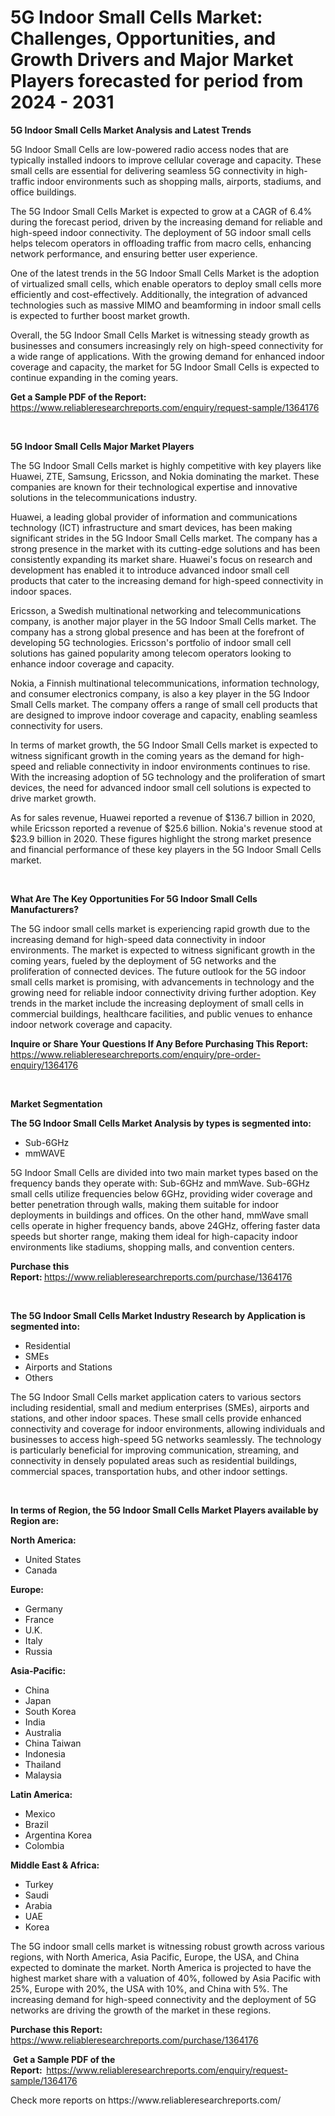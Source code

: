<p><h1>5G Indoor Small Cells Market: Challenges, Opportunities, and Growth Drivers and Major Market Players forecasted for period from 2024 - 2031</h1></p><p><strong>5G Indoor Small Cells Market Analysis and Latest Trends</strong></p>
<p><p>5G Indoor Small Cells are low-powered radio access nodes that are typically installed indoors to improve cellular coverage and capacity. These small cells are essential for delivering seamless 5G connectivity in high-traffic indoor environments such as shopping malls, airports, stadiums, and office buildings.</p><p>The 5G Indoor Small Cells Market is expected to grow at a CAGR of 6.4% during the forecast period, driven by the increasing demand for reliable and high-speed indoor connectivity. The deployment of 5G indoor small cells helps telecom operators in offloading traffic from macro cells, enhancing network performance, and ensuring better user experience.</p><p>One of the latest trends in the 5G Indoor Small Cells Market is the adoption of virtualized small cells, which enable operators to deploy small cells more efficiently and cost-effectively. Additionally, the integration of advanced technologies such as massive MIMO and beamforming in indoor small cells is expected to further boost market growth.</p><p>Overall, the 5G Indoor Small Cells Market is witnessing steady growth as businesses and consumers increasingly rely on high-speed connectivity for a wide range of applications. With the growing demand for enhanced indoor coverage and capacity, the market for 5G Indoor Small Cells is expected to continue expanding in the coming years.</p></p>
<p><strong>Get a Sample PDF of the Report:&nbsp;</strong> <a href="https://www.reliableresearchreports.com/enquiry/request-sample/1364176">https://www.reliableresearchreports.com/enquiry/request-sample/1364176</a></p>
<p>&nbsp;</p>
<p><strong>5G Indoor Small Cells Major Market Players</strong></p>
<p><p>The 5G Indoor Small Cells market is highly competitive with key players like Huawei, ZTE, Samsung, Ericsson, and Nokia dominating the market. These companies are known for their technological expertise and innovative solutions in the telecommunications industry.</p><p>Huawei, a leading global provider of information and communications technology (ICT) infrastructure and smart devices, has been making significant strides in the 5G Indoor Small Cells market. The company has a strong presence in the market with its cutting-edge solutions and has been consistently expanding its market share. Huawei's focus on research and development has enabled it to introduce advanced indoor small cell products that cater to the increasing demand for high-speed connectivity in indoor spaces.</p><p>Ericsson, a Swedish multinational networking and telecommunications company, is another major player in the 5G Indoor Small Cells market. The company has a strong global presence and has been at the forefront of developing 5G technologies. Ericsson's portfolio of indoor small cell solutions has gained popularity among telecom operators looking to enhance indoor coverage and capacity.</p><p>Nokia, a Finnish multinational telecommunications, information technology, and consumer electronics company, is also a key player in the 5G Indoor Small Cells market. The company offers a range of small cell products that are designed to improve indoor coverage and capacity, enabling seamless connectivity for users.</p><p>In terms of market growth, the 5G Indoor Small Cells market is expected to witness significant growth in the coming years as the demand for high-speed and reliable connectivity in indoor environments continues to rise. With the increasing adoption of 5G technology and the proliferation of smart devices, the need for advanced indoor small cell solutions is expected to drive market growth.</p><p>As for sales revenue, Huawei reported a revenue of $136.7 billion in 2020, while Ericsson reported a revenue of $25.6 billion. Nokia's revenue stood at $23.9 billion in 2020. These figures highlight the strong market presence and financial performance of these key players in the 5G Indoor Small Cells market.</p></p>
<p>&nbsp;</p>
<p><strong>What Are The Key Opportunities For 5G Indoor Small Cells Manufacturers?</strong></p>
<p><p>The 5G indoor small cells market is experiencing rapid growth due to the increasing demand for high-speed data connectivity in indoor environments. The market is expected to witness significant growth in the coming years, fueled by the deployment of 5G networks and the proliferation of connected devices. The future outlook for the 5G indoor small cells market is promising, with advancements in technology and the growing need for reliable indoor connectivity driving further adoption. Key trends in the market include the increasing deployment of small cells in commercial buildings, healthcare facilities, and public venues to enhance indoor network coverage and capacity.</p></p>
<p><strong>Inquire or Share Your Questions If Any Before Purchasing This Report:</strong> <a href="https://www.reliableresearchreports.com/enquiry/pre-order-enquiry/1364176">https://www.reliableresearchreports.com/enquiry/pre-order-enquiry/1364176</a></p>
<p>&nbsp;</p>
<p><strong>Market Segmentation</strong></p>
<p><strong>The 5G Indoor Small Cells Market Analysis by types is segmented into:</strong></p>
<p><ul><li>Sub-6GHz</li><li>mmWAVE</li></ul></p>
<p><p>5G Indoor Small Cells are divided into two main market types based on the frequency bands they operate with: Sub-6GHz and mmWave. Sub-6GHz small cells utilize frequencies below 6GHz, providing wider coverage and better penetration through walls, making them suitable for indoor deployments in buildings and offices. On the other hand, mmWave small cells operate in higher frequency bands, above 24GHz, offering faster data speeds but shorter range, making them ideal for high-capacity indoor environments like stadiums, shopping malls, and convention centers.</p></p>
<p><strong>Purchase this Report:&nbsp;</strong><a href="https://www.reliableresearchreports.com/purchase/1364176">https://www.reliableresearchreports.com/purchase/1364176</a></p>
<p>&nbsp;</p>
<p><strong>The 5G Indoor Small Cells Market Industry Research by Application is segmented into:</strong></p>
<p><ul><li>Residential</li><li>SMEs</li><li>Airports and Stations</li><li>Others</li></ul></p>
<p><p>The 5G Indoor Small Cells market application caters to various sectors including residential, small and medium enterprises (SMEs), airports and stations, and other indoor spaces. These small cells provide enhanced connectivity and coverage for indoor environments, allowing individuals and businesses to access high-speed 5G networks seamlessly. The technology is particularly beneficial for improving communication, streaming, and connectivity in densely populated areas such as residential buildings, commercial spaces, transportation hubs, and other indoor settings.</p></p>
<p>&nbsp;</p>
<p><strong>In terms of Region, the 5G Indoor Small Cells Market Players available by Region are:</strong></p>
<p>
    <p> <strong> North America: </strong>
        <ul>
            <li>United States</li>
            <li>Canada</li>
        </ul>
        </p> 
    <p> <strong> Europe: </strong>
        <ul>
            <li>Germany</li>
            <li>France</li>
            <li>U.K.</li>
            <li>Italy</li>
            <li>Russia</li>
        </ul>
        </p> 
    <p> <strong> Asia-Pacific: </strong>
        <ul>
            <li>China</li>
            <li>Japan</li>
            <li>South Korea</li>
            <li>India</li>
            <li>Australia</li>
            <li>China Taiwan</li>
            <li>Indonesia</li>
            <li>Thailand</li>
            <li>Malaysia</li>
        </ul>
        </p> 
    <p> <strong> Latin America: </strong>
        <ul>
            <li>Mexico</li>
            <li>Brazil</li>
            <li>Argentina Korea</li>
            <li>Colombia</li>
        </ul>
        </p> 
    <p> <strong> Middle East & Africa: </strong>
        <ul>
            <li>Turkey</li>
            <li>Saudi</li>
            <li>Arabia</li>
            <li>UAE</li>
            <li>Korea</li>
        </ul>
    </p>
    </p>
<p><p>The 5G indoor small cells market is witnessing robust growth across various regions, with North America, Asia Pacific, Europe, the USA, and China expected to dominate the market. North America is projected to have the highest market share with a valuation of 40%, followed by Asia Pacific with 25%, Europe with 20%, the USA with 10%, and China with 5%. The increasing demand for high-speed connectivity and the deployment of 5G networks are driving the growth of the market in these regions.</p></p>
<p><strong>Purchase this Report: </strong><a href="https://www.reliableresearchreports.com/purchase/1364176">https://www.reliableresearchreports.com/purchase/1364176</a></p>
<p>&nbsp;<strong>Get a Sample PDF of the Report:&nbsp;&nbsp;</strong><a href="https://www.reliableresearchreports.com/enquiry/request-sample/1364176">https://www.reliableresearchreports.com/enquiry/request-sample/1364176</a></p>
<p><strong></strong></p>
<p>Check more reports on https://www.reliableresearchreports.com/</p>